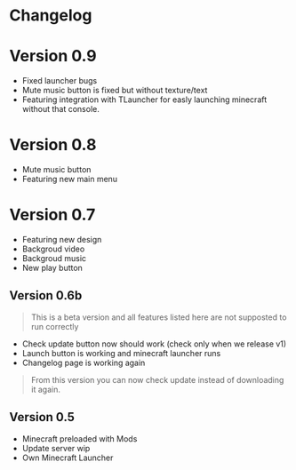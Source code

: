 # Changelog

# Version 0.9
- Fixed launcher bugs 
- Mute music button is fixed but without texture/text
- Featuring integration with TLauncher for easly launching minecraft without that console.

# Version 0.8
- Mute music button
- Featuring new main menu




# Version 0.7
- Featuring new design
- Backgroud video 
- Backgroud music 
- New play button 

## Version 0.6b 
> This is a beta version and all features listed here are not supposted to run correctly  
- Check update button now should work (check only when we release v1)
- Launch button is working and minecraft launcher runs
- Changelog page is working again

> From this version you can now check update instead of downloading it again.

## Version 0.5
- Minecraft preloaded with Mods
- Update server wip
- Own Minecraft Launcher

